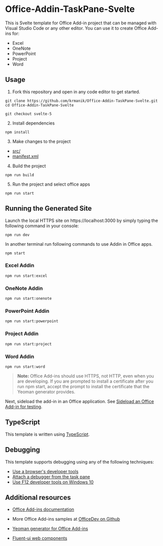 # Office-Addin-TaskPane-Svelte

This is Svelte template for Office Add-in project that can be managed with Visual Studio Code or any other editor. You can use it to create Office Add-ins for:

- Excel
- OneNote
- PowerPoint
- Project
- Word

## Usage

1. Fork this repository and open in any code editor to get started.

```
git clone https://github.com/krmanik/Office-Addin-TaskPane-Svelte.git
cd Office-Addin-TaskPane-Svelte

git checkout svelte-5
```

2. Install dependencies

```
npm install
```

3. Make changes to the project

- [src/](https://github.com/krmanik/Office-Addin-TaskPane-Svelte/tree/main/src)
- [manifest.xml](https://github.com/krmanik/Office-Addin-TaskPane-Svelte/tree/main/manifests)

4. Build the project

```
npm run build
```

5. Run the project and select office apps

```
npm run start
```

## Running the Generated Site

Launch the local HTTPS site on https://localhost:3000 by simply typing the following command in your console:

```
npm run dev
```

In another terminal run following commands to use Addin in Office apps.

```
npm start
```

### Excel Addin

```
npm run start:excel
```

### OneNote Addin

```
npm run start:onenote
```

### PowerPoint Addin

```
npm run start:powerpoint
```

### Project Addin

```
npm run start:project
```

### Word Addin

```
npm run start:word
```

> **Note:** Office Add-ins should use HTTPS, not HTTP, even when you are developing. If you are prompted to install a certificate after you run npm start, accept the prompt to install the certificate that the Yeoman generator provides.

Next, sideload the add-in in an Office application. See [Sideload an Office Add-in for testing](https://learn.microsoft.com/office/dev/add-ins/testing/test-debug-office-add-ins#sideload-an-office-add-in-for-testing).

## TypeScript

This template is written using [TypeScript](http://www.typescriptlang.org/).

## Debugging

This template supports debugging using any of the following techniques:

- [Use a browser's developer tools](https://docs.microsoft.com/office/dev/add-ins/testing/debug-add-ins-in-office-online)
- [Attach a debugger from the task pane](https://docs.microsoft.com/office/dev/add-ins/testing/attach-debugger-from-task-pane)
- [Use F12 developer tools on Windows 10](https://docs.microsoft.com/office/dev/add-ins/testing/debug-add-ins-using-f12-developer-tools-on-windows-10)

## Additional resources

* [Office Add-ins documentation](https://docs.microsoft.com/office/dev/add-ins/overview/office-add-ins)
* More Office Add-ins samples at [OfficeDev on Github](https://github.com/officedev)

* [Yeoman generator for Office Add-ins](https://github.com/OfficeDev/generator-office)

* [Fluent-ui web components](https://learn.microsoft.com/en-us/fluent-ui/web-components/)
